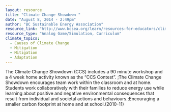 ```yaml
---
layout: resource
title: "Climate Change Showdown "
date: "August 8, 2014 - 2:49pm"
author: "BC Sustainable Energy Association"
resource_link: "http://www.bcsea.org/learn/resources-for-educators/climate-change-showdown"
resource_type: "Analog Game/Simulation, Curriculum"
climate_topics:
  - Causes of Climate Change
  - Mitigation
  - Mitigation
  - Adaptation
---
```


The Climate Change Showdown (CCS) includes a 90 minute workshop and a 4 week home activity known as the “CCS Contest”. ;The Climate Change Showdown encourages team work within the classroom and at home. Students work collaboratively with their families to reduce energy use while learning about positive and negative environmental consequences that result from individual and societal actions and behaviours.;Encouraging a smaller carbon footprint at home and at school.(2010-11)
